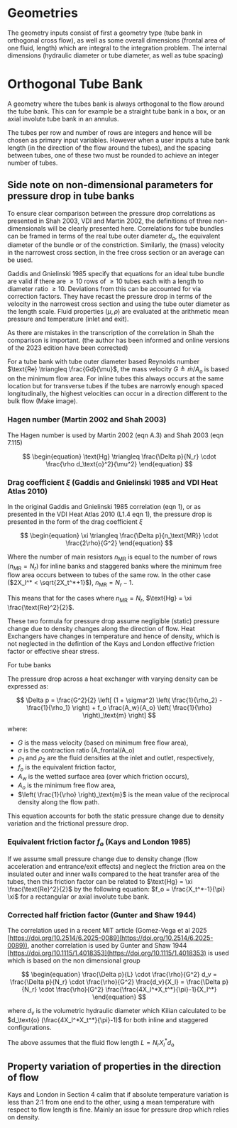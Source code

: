 # Geometries

The geometry inputs consist of first a geometry type (tube bank in orthogonal cross flow), as well as some overall dimensions (frontal area of one fluid, length) which are integral to the integration problem. The internal dimensions (hydraulic diameter or tube diameter, as well as tube spacing)

# Orthogonal Tube Bank

A geometry where the tubes bank is always orthogonal to the flow around the tube bank. This can for
example be a straight tube bank in a box, or an axial involute tube bank in an annulus.

The tubes per row and number of rows are integers and hence will be chosen as primary input variables. However when a user inputs a tube bank length (in the direction of the flow around the tubes), and the spacing between tubes, one of these two must be rounded to achieve an integer number of tubes.

## Side note on non-dimensional parameters for pressure drop in tube banks

To ensure clear comparison between the pressure drop correlations as presented in Shah 2003, VDI and Martin 2002, the definitions of three non-dimensionals will be clearly presented here. Correlations for tube bundles can be framed in terms of the real tube outer diameter $d_o$, the equivalent diameter of the bundle or of the constriction. Similarly, the (mass) velocity in the narrowest cross section, in the free cross section or an average can be used.

Gaddis and Gnielinski 1985 specify that equations for an ideal tube bundle are valid if there are $\geq 10$ rows of $\geq 10$ tubes each with a length to diameter ratio $\geq 10$. Deviations from this can be accounted for via correction factors.
They have recast the pressure drop in terms of the velocity in the narrowest cross section and using the tube outer diameter as the length scale. Fluid properties ($\mu, \rho$) are evaluated at the arithmetic mean pressure and temperature (inlet and exit).

As there are mistakes in the transcription of the correlation in Shah the comparison is important. (the author has been informed and online versions of the 2023 edition have been corrected)

For a tube bank with tube outer diameter based Reynolds number $\text{Re} \triangleq \frac{Gd}{\mu}$, the mass velocity $G \triangleq \dot{m}/A_o$ is based on the minimum flow area. For inline tubes this always occurs at the same location but for transverse tubes if the tubes are narrowly enough spaced longitudinally, the highest velocities can occur in a direction different to the bulk flow (Make image).

### Hagen number (Martin 2002 and Shah 2003)

The Hagen number is used by Martin 2002 (eqn A.3) and Shah 2003 (eqn 7.115)

$$
\begin{equation}
\text{Hg} \triangleq \frac{\Delta p}{N_r} \cdot \frac{\rho d_\text{o}^2}{\mu^2}
\end{equation}
$$

### Drag coefficient $\xi$ (Gaddis and Gnielinski 1985 and VDI Heat Atlas 2010)

In the original Gaddis and Gnielinski 1985 correlation (eqn 1), or as presented in the VDI Heat Atlas 2010 (L1.4 eqn 1), the pressure drop is presented in the form of the drag coefficient $\xi$

$$
\begin{equation}
\xi \triangleq \frac{\Delta p}{n_\text{MR}} \cdot \frac{2\rho}{G^2}
\end{equation}
$$

Where the number of main resistors $n_\text{MR}$ is equal to the number of rows ($n_\text{MR} = N_r$) for inline banks and staggered banks where the minimum free flow area occurs between to tubes of the same row. In the other case ($2X_l^* < \sqrt{2X_t^*+1}$), $n_\text{MR} = N_r-1$.

This means that for the cases where $n_\text{MR} = N_r$, $\text{Hg} = \xi \frac{\text{Re}^2}{2}$.

These two formula for pressure drop assume negligible (static) pressure change due to density changes along the direction of flow. Heat Exchangers have changes in temperature and hence of density, which is not neglected in the defintion of the Kays and London effective friction factor or effective shear stress.

For tube banks

The pressure drop across a heat exchanger with varying density can be expressed as:

$$
\Delta p = \frac{G^2}{2} \left[ (1 + \sigma^2) \left( \frac{1}{\rho_2} - \frac{1}{\rho_1} \right) + f_o \frac{A_w}{A_o} \left( \frac{1}{\rho} \right)_\text{m} \right]
$$

where:

- $G$ is the mass velocity (based on minimum free flow area),
- $\sigma$ is the contraction ratio (A_frontal/A_o)
- $\rho_1$ and $\rho_2$ are the fluid densities at the inlet and outlet, respectively,
- $f_o$ is the equivalent friction factor,
- $A_w$ is the wetted surface area (over which friction occurs),
- $A_o$ is the minimum free flow area,
- $\left( \frac{1}{\rho} \right)_\text{m}$ is the mean value of the reciprocal density along the flow path.

This equation accounts for both the static pressure change due to density variation and the frictional pressure drop.

### Equivalent friction factor $f_o$ (Kays and London 1985)

If we assume small pressure change due to density change (flow acceleration and entrance/exit effects) and neglect the friction area on the insulated outer and inner walls compared to the heat transfer area of the tubes, then this friction factor can be related to $\text{Hg} = \xi \frac{\text{Re}^2}{2}$ by the following equation: $f_o = \frac{X_t^*-1}{\pi} \xi$ for a rectangular or axial involute tube bank.

### Corrected half friction factor (Gunter and Shaw 1944)

The correlation used in a recent MIT article (Gomez-Vega et al 2025 [https://doi.org/10.2514/6.2025-0089](https://doi.org/10.2514/6.2025-0089)), another correlation is used by Gunter and Shaw 1944 [https://doi.org/10.1115/1.4018353](https://doi.org/10.1115/1.4018353) is used which is based on the non dimensional group

$$
\begin{equation}
\frac{\Delta p}{L} \cdot \frac{\rho}{G^2} d_v = \frac{\Delta p}{N_r} \cdot \frac{\rho}{G^2} \frac{d_v}{X_l} = \frac{\Delta p}{N_r} \cdot \frac{\rho}{G^2} \frac{\frac{4X_l^*X_t^*}{\pi}-1}{X_l^*}
\end{equation}
$$

where $d_v$ is the volumetric hydraulic diameter which Kilian calculated to be $d_\text{o} (\frac{4X_l^*X_t^*}{\pi}-1)$ for both inline and staggered configurations.

The above assumes that the fluid flow length $L=N_rX_l^*d_\text{o}$

## Property variation of properties in the direction of flow

Kays and London in Section 4 calim that if absolute temperature variation is less than 2:1 from one end to the other, using a mean temperature with respect to flow length is fine. Mainly an issue for pressure drop which relies on density.
